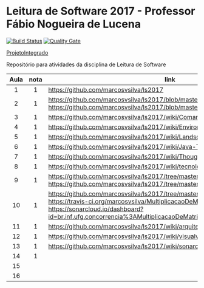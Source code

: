 # Leitura de Software 2017 - Professor Fábio Nogueira de Lucena

[![Build Status](https://travis-ci.org/marcosvsilva/MultiplicacaoDeMatrizes.svg?branch=master)](https://travis-ci.org/marcosvsilva/MultiplicacaoDeMatrizes)
[![Quality Gate](https://sonarqube.com/api/badges/gate?key=br.inf.ufg.concorrencia%3AMultiplicacaoDeMatrizes)](https://sonarcloud.io/dashboard?id=br.inf.ufg.concorrencia%3AMultiplicacaoDeMatrizes)

[ProjetoIntegrado](https://github.com/marcosvsilva/MultiplicacaoDeMatrizes)

Repositório para atividades da disciplina de Leitura de Software


| Aula  | nota | link | comentário  |
|:-:|:-:|---|:-:|
| 1  | 1 | https://github.com/marcosvsilva/ls2017  |   |
| 2  | 1 | https://github.com/marcosvsilva/ls2017/blob/master/listas/PDF/ResolucaoLista1.pdf <br> https://github.com/marcosvsilva/ls2017/blob/master/listas/PDF/ResolucaoLista2.pdf |   |
| 3  | 1 | https://github.com/marcosvsilva/ls2017/wiki/Comandos |   |
| 4  | 1 | https://github.com/marcosvsilva/ls2017/wiki/Environment |   |
| 5  | 1 | https://github.com/marcosvsilva/ls2017/wiki/Landscape |   |
| 6  | 1 | https://github.com/marcosvsilva/ls2017/wiki/Java-Tools-and-Technologies-2016 |   |
| 7  | 1 | https://github.com/marcosvsilva/ls2017/wiki/ThoughtWorks |   |
| 8  | 1 | https://github.com/marcosvsilva/ls2017/wiki/tecnologiasThoughtworks |   |
| 9  | 1 | https://github.com/marcosvsilva/ls2017/tree/master/analise-estatica/checkstyle <br> https://github.com/marcosvsilva/ls2017/tree/master/analise-estatica2/pmd |   |
| 10  | 1 | https://github.com/marcosvsilva/ls2017/tree/master/javancss <br> https://travis-ci.org/marcosvsilva/MultiplicacaoDeMatrizes <br> https://sonarcloud.io/dashboard?id=br.inf.ufg.concorrencia%3AMultiplicacaoDeMatrizes |   |
| 11  | 1 | https://github.com/marcosvsilva/ls2017/wiki/arquitetura |   |
| 12  | 1 | https://github.com/marcosvsilva/ls2017/wiki/visualvm |   |
| 13  | 1 | https://github.com/marcosvsilva/ls2017/wiki/sonarcloud |   |
| 14  | 1 |   |   |
| 15  |   |   |   |
| 16  |   |   |   |
